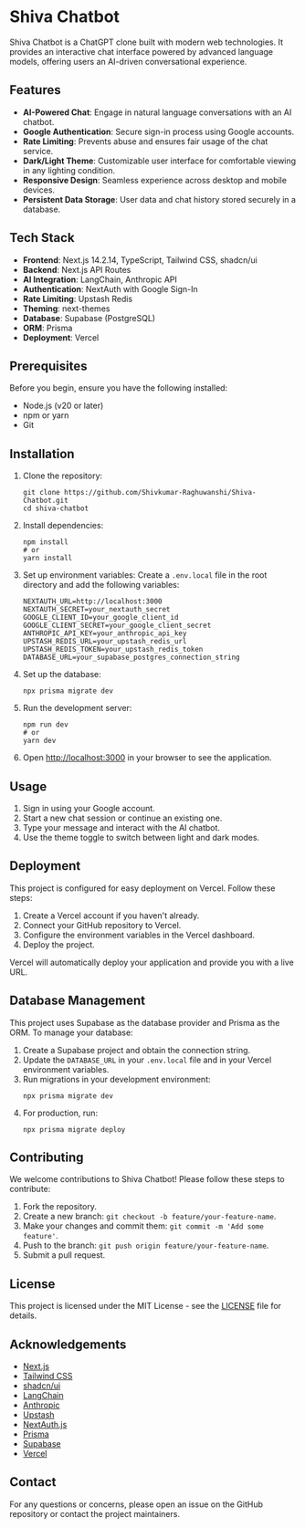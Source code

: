 # Shiva Chatbot

Shiva Chatbot is a ChatGPT clone built with modern web technologies. It provides an interactive chat interface powered by advanced language models, offering users an AI-driven conversational experience.

## Features

- **AI-Powered Chat**: Engage in natural language conversations with an AI chatbot.
- **Google Authentication**: Secure sign-in process using Google accounts.
- **Rate Limiting**: Prevents abuse and ensures fair usage of the chat service.
- **Dark/Light Theme**: Customizable user interface for comfortable viewing in any lighting condition.
- **Responsive Design**: Seamless experience across desktop and mobile devices.
- **Persistent Data Storage**: User data and chat history stored securely in a database.

## Tech Stack

- **Frontend**: Next.js 14.2.14, TypeScript, Tailwind CSS, shadcn/ui
- **Backend**: Next.js API Routes
- **AI Integration**: LangChain, Anthropic API
- **Authentication**: NextAuth with Google Sign-In
- **Rate Limiting**: Upstash Redis
- **Theming**: next-themes
- **Database**: Supabase (PostgreSQL)
- **ORM**: Prisma
- **Deployment**: Vercel

## Prerequisites

Before you begin, ensure you have the following installed:
- Node.js (v20 or later)
- npm or yarn
- Git

## Installation

1. Clone the repository:
   ```
   git clone https://github.com/Shivkumar-Raghuwanshi/Shiva-Chatbot.git
   cd shiva-chatbot
   ```

2. Install dependencies:
   ```
   npm install
   # or
   yarn install
   ```

3. Set up environment variables:
   Create a `.env.local` file in the root directory and add the following variables:
   ```
   NEXTAUTH_URL=http://localhost:3000
   NEXTAUTH_SECRET=your_nextauth_secret
   GOOGLE_CLIENT_ID=your_google_client_id
   GOOGLE_CLIENT_SECRET=your_google_client_secret
   ANTHROPIC_API_KEY=your_anthropic_api_key
   UPSTASH_REDIS_URL=your_upstash_redis_url
   UPSTASH_REDIS_TOKEN=your_upstash_redis_token
   DATABASE_URL=your_supabase_postgres_connection_string
   ```

4. Set up the database:
   ```
   npx prisma migrate dev
   ```

5. Run the development server:
   ```
   npm run dev
   # or
   yarn dev
   ```

6. Open [http://localhost:3000](http://localhost:3000) in your browser to see the application.

## Usage

1. Sign in using your Google account.
2. Start a new chat session or continue an existing one.
3. Type your message and interact with the AI chatbot.
4. Use the theme toggle to switch between light and dark modes.

## Deployment

This project is configured for easy deployment on Vercel. Follow these steps:

1. Create a Vercel account if you haven't already.
2. Connect your GitHub repository to Vercel.
3. Configure the environment variables in the Vercel dashboard.
4. Deploy the project.

Vercel will automatically deploy your application and provide you with a live URL.

## Database Management

This project uses Supabase as the database provider and Prisma as the ORM. To manage your database:

1. Create a Supabase project and obtain the connection string.
2. Update the `DATABASE_URL` in your `.env.local` file and in your Vercel environment variables.
3. Run migrations in your development environment:
   ```
   npx prisma migrate dev
   ```
4. For production, run:
   ```
   npx prisma migrate deploy
   ```

## Contributing

We welcome contributions to Shiva Chatbot! Please follow these steps to contribute:

1. Fork the repository.
2. Create a new branch: `git checkout -b feature/your-feature-name`.
3. Make your changes and commit them: `git commit -m 'Add some feature'`.
4. Push to the branch: `git push origin feature/your-feature-name`.
5. Submit a pull request.

## License

This project is licensed under the MIT License - see the [LICENSE](LICENSE) file for details.

## Acknowledgements

- [Next.js](https://nextjs.org/)
- [Tailwind CSS](https://tailwindcss.com/)
- [shadcn/ui](https://ui.shadcn.com/)
- [LangChain](https://js.langchain.com/)
- [Anthropic](https://www.anthropic.com/)
- [Upstash](https://upstash.com/)
- [NextAuth.js](https://next-auth.js.org/)
- [Prisma](https://www.prisma.io/)
- [Supabase](https://supabase.com/)
- [Vercel](https://vercel.com/)

## Contact

For any questions or concerns, please open an issue on the GitHub repository or contact the project maintainers.
